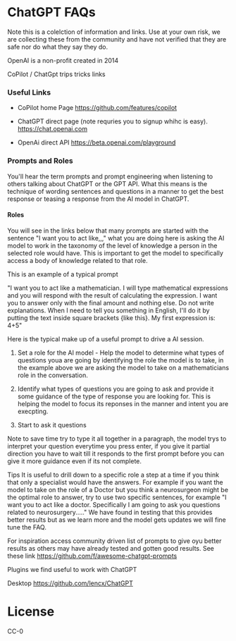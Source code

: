 <p align="center"><h1> ChatGPT FAQs </h1></p>
Note this is a colelction of information and links. Use at your own risk, we are collecting these from the community and have not verified that they are safe nor do what they say they do.


OpenAI is a non-profit created in 2014

CoPilot / ChatGpt trips tricks links

### Useful Links

- CoPilot home Page 
   https://github.com/features/copilot

- ChatGPT direct page (note requries you to signup whihc is easy).
   https://chat.openai.com

-  OpenAi direct API
   https://beta.openai.com/playground
   
### Prompts and Roles
You'll hear the term prompts and prompt engineering when listening to others talking about ChatGPT or the GPT API. What this means is the technique of wording sentences and questions in a manner to get the best response or teasing a response from the AI model in ChatGPT.

#### Roles
You will see in the links below that many prompts are started with the sentence "I want you to act like,,," what you are doing here is asking the AI model to work in the taxonomy of the level of knowledge a person in the selected role would have. This is important to get the model to specifically access a body of knowledge related to that role. 

This is an example of a typical prompt

"I want you to act like a mathematician. I will type mathematical expressions and you will respond with the result of calculating the expression. I want you to answer only with the final amount and nothing else. Do not write explanations. When I need to tell you something in English, I'll do it by putting the text inside square brackets {like this}. My first expression is: 4+5"

Here is the typical make up of a useful prompt to drive a AI session.

1. Set a role for the AI model - Help the model to determine what types of questions youa are going by identifying the role the model is to take, in the example above we are asking the model to take on a mathematicians role in the conversation. 

2. Identify what types of questions you are going to ask and provide it some guidance of the type of response you are looking for. This is helping the model to focus its reponses in the manner and intent you are execpting.
3. Start to ask it questions

Note to save time try to type it all together in a paragraph,  the model trys to interpret your question everytime you press enter, if you give it partial direction you have to wait till it responds to the first prompt before you can give it more guidance even if its not complete.

Tips
It is useful to drill down to a specific role a step at a time if you think that only a specialist would have the answers. For example if you want the model to take on the role of a Doctor but you think a neurosurgeon might be the optimal role to answer, try to use two specific sentences, for example "I want you to act like a doctor. Specifically I am going to ask you questions related to neurosurgery....." We have found in testing that this provides better results but as we learn more and the model gets updates we will fine tune the FAQ.  

For inspiration access community driven list of prompts to give oyu better results as others may have already tested and gotten good results.
See these link
https://github.com/f/awesome-chatgpt-prompts



Plugins we find useful to work with ChatGPT


Desktop 
https://github.com/lencx/ChatGPT

# License

CC-0

